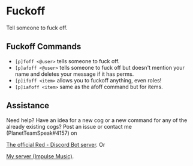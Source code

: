 # Fuckoff
Tell someone to fuck off.

## Fuckoff Commands
- `[p]foff <@user>` tells someone to fuck off.
- `[p]afoff <@user>` tells someone to fuck off but doesn't mention your name and deletes your message if it has perms.
- `[p]ifoff <item>` allows you to fuckoff anything, even roles!
- `[p]iafoff <item>` same as the afoff command but for items.

## Assistance
Need help? Have an idea for a new cog or a new command for any of the already existing cogs?
Post an issue or contact me (PlanetTeamSpeak#4157) on 

[The official Red - Discord Bot server](https://discord.gg/geqnqEP). Or

[My server (Impulse Music)](https://discord.gg/tzsmCyk).
